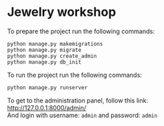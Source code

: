 # Jewelry workshop

To prepare the project run the following commands:
```
python manage.py makemigrations
python manage.py migrate
python manage.py create_admin
python manage.py db_init
```

To run the project run the following commands:
```
python manage.py runserver
```

To get to the administration panel, follow this link:
http://127.0.0.1:8000/admin/  
And login with username: `admin` and password: `admin`